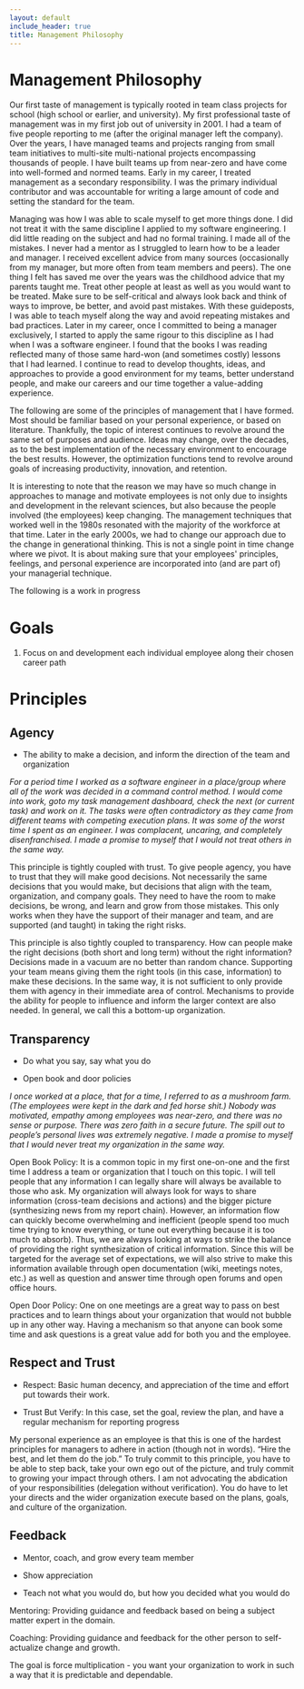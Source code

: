 ```yaml
---
layout: default
include_header: true
title: Management Philosophy
---
```

# Management Philosophy
Our first taste of management is typically rooted in team class projects for school (high school or earlier, and university). My first professional taste of management was in my first job out of university in 2001. I had a team of five people reporting to me (after the original manager left the company). Over the years, I have managed teams and projects ranging from small team initiatives to multi-site multi-national projects encompassing thousands of people. I have built teams up from near-zero and have come into well-formed and normed teams. Early in my career, I treated management as a secondary responsibility. I was the primary individual contributor and was accountable for writing a large amount of code and setting the standard for the team.

Managing was how I was able to scale myself to get more things done. I did not treat it with the same discipline I applied to my software engineering. I did little reading on the subject and had no formal training. I made all of the mistakes. I never had a mentor as I struggled to learn how to be a leader and manager. I received excellent advice from many sources (occasionally from my manager, but more often from team members and peers). The one thing I felt has saved me over the years was the childhood advice that my parents taught me. Treat other people at least as well as you would want to be treated. Make sure to be self-critical and always look back and think of ways to improve, be better, and avoid past mistakes. With these guideposts, I was able to teach myself along the way and avoid repeating mistakes and bad practices. Later in my career, once I committed to being a manager exclusively,  I started to apply the same rigour to this discipline as I had when I was a software engineer. I found that the books I was reading reflected many of those same hard-won (and sometimes costly) lessons that I had learned. I continue to read to develop thoughts, ideas, and approaches to provide a good environment for my teams, better understand people, and make our careers and our time together a value-adding experience.

The following are some of the principles of management that I have formed. Most should be familiar based on your personal experience, or based on literature. Thankfully, the topic of interest continues to revolve around the same set of purposes and audience. Ideas may change, over the decades, as to the best implementation of the necessary environment to encourage the best results. However, the optimization functions tend to revolve around goals of increasing productivity, innovation, and retention. 

It is interesting to note that the reason we may have so much change in approaches to manage and motivate employees is not only due to insights and development in the relevant sciences, but also because the people involved (the employees) keep changing. The management techniques that worked well in the 1980s resonated with the majority of the workforce at that time. Later in the early 2000s, we had to change our approach due to the change in generational thinking. This is not a single point in time change where we pivot. It is about making sure that your employees' principles, feelings, and personal experience are incorporated into (and are part of) your managerial technique.

The following is a work in progress

# Goals
1. Focus on and development each individual employee along their chosen career path

# Principles
## Agency

- The ability to make a decision, and inform the direction of the team and organization

*For a period time I worked as a software engineer in a place/group where all of the work was decided in a command control method. I would come into work, goto my task management dashboard, check the next (or current task) and work on it. The tasks were often contradictory as they came from different teams with competing execution plans. It was some of the worst time I spent as an engineer. I was complacent, uncaring, and completely disenfranchised. I made a promise to myself that I would not treat others in the same way.*

This principle is tightly coupled with trust. To give people agency, you have to trust that they will make good decisions. Not necessarily the same decisions that you would make, but decisions that align with the team, organization, and company goals. They need to have the room to make decisions, be wrong, and learn and grow from those mistakes. This only works when they have the support of their manager and team, and are supported (and taught) in taking the right risks. 

This principle is also tightly coupled to transparency. How can people make the right decisions (both short and long term) without the right information? Decisions made in a vacuum are no better than random chance. Supporting your team means giving them the right tools (in this case, information) to make these decisions. In the same way, it is not sufficient to only provide them with agency in their immediate area of control. Mechanisms to provide the ability for people to influence and inform the larger context are also needed. In general, we call this a bottom-up organization.

## Transparency

- Do what you say, say what you do

- Open book and door policies

*I once worked at a place, that for a time, I referred to as a mushroom farm. (The employees were kept in the dark and fed horse shit.) Nobody was motivated, empathy among employees was near-zero, and there was no sense or purpose. There was zero faith in a secure future. The spill out to people’s personal lives was extremely negative. I made a promise to myself that I would never treat my organization in the same way.*

Open Book Policy: It is a common topic in my first one-on-one and the first time I address a team or organization that I touch on this topic. I will tell people that any information I can legally share will always be available to those who ask. My organization will always look for ways to share information (cross-team decisions and actions) and the bigger picture (synthesizing news from my report chain). However, an information flow can quickly become overwhelming and inefficient (people spend too much time trying to know everything, or tune out everything because it is too much to absorb). Thus, we are always looking at ways to strike the balance of providing the right synthesization of critical information. Since this will be targeted for the average set of expectations, we will also strive to make this information available through open documentation (wiki, meetings notes, etc.) as well as question and answer time through open forums and open office hours.

Open Door Policy: One on one meetings are a great way to pass on best practices and to learn things about your organization that would not bubble up in any other way. Having a mechanism so that anyone can book some time and ask questions is a great value add for both you and the employee. 

## Respect and Trust

- Respect: Basic human decency, and appreciation of the time and effort put towards their work.

- Trust But Verify: In this case, set the goal, review the plan, and have a regular mechanism for reporting progress

My personal experience as an employee is that this is one of the hardest principles for managers to adhere in action (though not in words). “Hire the best, and let them do the job.” To truly commit to this principle, you have to be able to step back, take your own ego out of the picture, and truly commit to growing your impact through others. I am not advocating the abdication of your responsibilities (delegation without verification). You do have to let your directs and the wider organization execute based on the plans, goals, and culture of the organization. 

## Feedback

- Mentor, coach, and grow every team member

- Show appreciation

- Teach not what you would do, but how you decided what you would do

Mentoring: Providing guidance and feedback based on being a subject matter expert in the domain.

Coaching: Providing guidance and feedback for the other person to self-actualize change and growth.

The goal is force multiplication - you want your organization to work in such a way that it is predictable and dependable.


